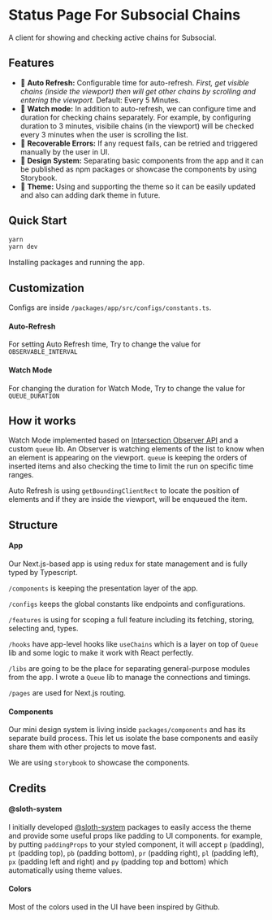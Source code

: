 # Status Page For Subsocial Chains

A client for showing and checking active chains for Subsocial.

## Features

- 🤖 **Auto Refresh:** Configurable time for auto-refresh. *First, get visible chains (inside the viewport) then will get other chains by scrolling and entering the viewport.* Default: Every 5 Minutes.
- 👀 **Watch mode:** In addition to auto-refresh, we can configure time and duration for checking chains separately. For example, by configuring duration to 3 minutes, visibile chains (in the viewport) will be checked every 3 minutes when the user is scrolling the list.  
- 🔁 **Recoverable Errors:** If any request fails, can be retried and triggered manually by the user in UI.  
- 🚀 **Design System:** Separating basic components from the app and it can be published as npm packages or showcase the components by using Storybook.
- 💅 **Theme:** Using and supporting the theme so it can be easily updated and also can adding dark theme in future.

## Quick Start

```bash
yarn
yarn dev
```

Installing packages and running the app.


## Customization

Configs are inside `/packages/app/src/configs/constants.ts`.

#### Auto-Refresh
For setting Auto Refresh time, Try to change the value for  `OBSERVABLE_INTERVAL`

#### Watch Mode
For changing the duration for Watch Mode, Try to change the value for 
`QUEUE_DURATION`

## How it works

Watch Mode implemented based on [Intersection Observer API](https://developer.mozilla.org/en-US/docs/Web/API/Intersection_Observer_API) and a custom `queue` lib. An Observer is watching elements of the list to know when an element is appearing on the viewport. `queue` is keeping the orders of inserted items and also checking the time to limit the run on specific time ranges.


Auto Refresh is using `getBoundingClientRect` to locate the position of elements and if they are inside the viewport, will be enqueued the item.

## Structure

#### App

Our Next.js-based app is using redux for state management and is fully typed by Typescript. 

`/components` is keeping the presentation layer of the app.

`/configs` keeps the global constants like endpoints and configurations.

`/features` is using for scoping a full feature including its fetching, storing, selecting and, types.

`/hooks` have app-level hooks like `useChains` which is a layer on top of `Queue` lib and some logic to make it work with React perfectly.

`/libs` are going to be the place for separating general-purpose modules from the app. I wrote a `Queue` lib to manage the connections and timings.

`/pages` are used for Next.js routing.

#### Components

Our mini design system is living inside `packages/components` and has its separate build process. This let us isolate the base components and easily share them with other projects to move fast.

We are using `storybook` to showcase the components.

## Credits

#### @sloth-system

I initially developed [@sloth-system](https://www.npmjs.com/~mojtabast) packages to easily access the theme and provide some useful props like padding to UI components. for example, by putting `paddingProps` to your styled component, it will accept `p` (padding), `pt` (padding top), `pb` (padding bottom), `pr` (padding right), `pl` (padding left), `px` (padding left and right) and `py` (padding top and bottom) which automatically using theme values.

#### Colors

Most of the colors used in the UI have been inspired by Github.
